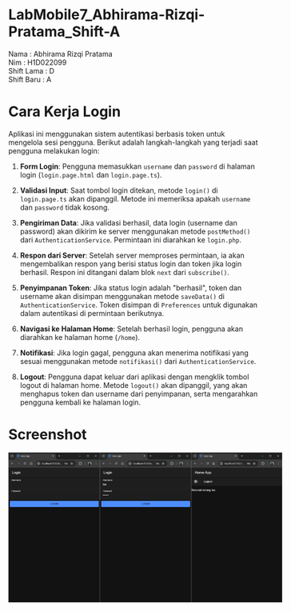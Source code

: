 # LabMobile7_Abhirama-Rizqi-Pratama_Shift-A
 
Nama        : Abhirama Rizqi Pratama  
Nim         : H1D022099  
Shift Lama  : D  
Shift Baru  : A  


# Cara Kerja Login

Aplikasi ini menggunakan sistem autentikasi berbasis token untuk mengelola sesi pengguna. Berikut adalah langkah-langkah yang terjadi saat pengguna melakukan login:

1. **Form Login**: Pengguna memasukkan `username` dan `password` di halaman login (`login.page.html` dan `login.page.ts`).

2. **Validasi Input**: Saat tombol login ditekan, metode `login()` di `login.page.ts` akan dipanggil. Metode ini memeriksa apakah `username` dan `password` tidak kosong.

3. **Pengiriman Data**: Jika validasi berhasil, data login (username dan password) akan dikirim ke server menggunakan metode `postMethod()` dari `AuthenticationService`. Permintaan ini diarahkan ke `login.php`.

4. **Respon dari Server**: Setelah server memproses permintaan, ia akan mengembalikan respon yang berisi status login dan token jika login berhasil. Respon ini ditangani dalam blok `next` dari `subscribe()`.

5. **Penyimpanan Token**: Jika status login adalah "berhasil", token dan username akan disimpan menggunakan metode `saveData()` di `AuthenticationService`. Token disimpan di `Preferences` untuk digunakan dalam autentikasi di permintaan berikutnya.

6. **Navigasi ke Halaman Home**: Setelah berhasil login, pengguna akan diarahkan ke halaman home (`/home`).

7. **Notifikasi**: Jika login gagal, pengguna akan menerima notifikasi yang sesuai menggunakan metode `notifikasi()` dari `AuthenticationService`.

8. **Logout**: Pengguna dapat keluar dari aplikasi dengan mengklik tombol logout di halaman home. Metode `logout()` akan dipanggil, yang akan menghapus token dan username dari penyimpanan, serta mengarahkan pengguna kembali ke halaman login.

# Screenshot
<div style="display: flex; justify-content: space-between;">
  <img src="src/assets/images/login.png" height="300px">
  <img src="src/assets/images/loginidle.png" height="300px">
  <img src="src/assets/images/loginsuccess.png" height="300px">
</div>